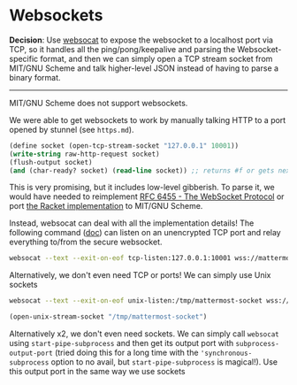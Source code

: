 # Websockets

**Decision**: Use [websocat](https://github.com/vi/websocat) to expose the websocket
to a localhost port via TCP, so it handles all the ping/pong/keepalive and parsing
the Websocket-specific format, and then we can simply open a TCP stream socket from
MIT/GNU Scheme and talk higher-level JSON instead of having to parse a binary format.

---------

MIT/GNU Scheme does not support websockets.

We were able to get websockets to work by manually talking HTTP to a port opened by stunnel
(see `https.md`).

```lisp
(define socket (open-tcp-stream-socket "127.0.0.1" 10001))
(write-string raw-http-request socket)
(flush-output socket)
(and (char-ready? socket) (read-line socket)) ;; returns #f or gets next message
```

This is very promising, but it includes low-level gibberish. To parse it, we would
have needed to reimplement [RFC 6455 - The WebSocket Protocol](https://datatracker.ietf.org/doc/html/rfc6455)
or port [the Racket implementation](https://github.com/tonyg/racket-rfc6455) to MIT/GNU Scheme.

Instead, websocat can deal with all the implementation details! The following command ([doc](https://github.com/vi/websocat/blob/master/doc.md#tcp-listen)) can listen on an unencrypted TCP port and relay everything to/from the secure websocket.

```sh
websocat --text --exit-on-eof tcp-listen:127.0.0.1:10001 wss://mattermost.mit.edu/api/v4/websocket -H "Authorization: Bearer blabla"
```

Alternatively, we don't even need TCP or ports! We can simply use Unix sockets

```sh
websocat --text --exit-on-eof unix-listen:/tmp/mattermost-socket wss://mattermost.mit.edu/api/v4/websocket -H "Authorization: Bearer blabla"
```

```lisp
(open-unix-stream-socket "/tmp/mattermost-socket")
```

Alternatively x2, we don't even need sockets. We can simply call `websocat` using `start-pipe-subprocess` and then get its output port with `subprocess-output-port` (tried doing this for a long time with the `'synchronous-subprocess` option to no avail, but `start-pipe-subprocess` is magical!). Use this output port in the same way we use sockets

